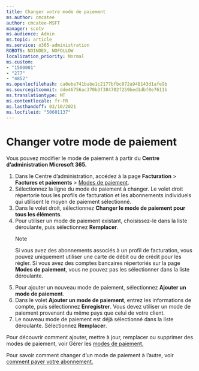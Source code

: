 ```yaml
---
title: Changer votre mode de paiement
ms.author: cmcatee
author: cmcatee-MSFT
manager: scotv
ms.audience: Admin
ms.topic: article
ms.service: o365-administration
ROBOTS: NOINDEX, NOFOLLOW
localization_priority: Normal
ms.custom:
- "1500001"
- "277"
- "4852"
ms.openlocfilehash: ca0ebe741babe1c2177bfbc072a948143d1afe9b
ms.sourcegitcommit: dde46756ac370b3f384702f259bed1dbf8e7611b
ms.translationtype: MT
ms.contentlocale: fr-FR
ms.lasthandoff: 03/10/2021
ms.locfileid: "50601137"
---
```

# <a name="change-payment-method"></a>Changer votre mode de paiement

Vous pouvez modifier le mode de paiement à partir du **Centre d’administration Microsoft 365.**
  
1. Dans le Centre d’administration, accédez à la page **Facturation** > **Factures et paiements** > [Modes de paiement](https://go.microsoft.com/fwlink/p/?linkid=2018806).
2. Sélectionnez la ligne du mode de paiement à changer. Le volet droit répertorie tous les profils de facturation et les abonnements individuels qui utilisent le moyen de paiement sélectionné.
3. Dans le volet droit, sélectionnez **Changer le mode de paiement pour tous les éléments**.
4. Pour utiliser un mode de paiement existant, choisissez-le dans la liste déroulante, puis sélectionnez **Remplacer**.
    > [!NOTE]
    > Si vous avez des abonnements associés à un profil de facturation, vous pouvez uniquement utiliser une carte de débit ou de crédit pour les régler. Si vous avez des comptes bancaires répertoriés sur la page **Modes de paiement**, vous ne pouvez pas les sélectionner dans la liste déroulante.
5. Pour ajouter un nouveau mode de paiement, sélectionnez **Ajouter un mode de paiement**.
6. Dans le volet **Ajouter un mode de paiement**, entrez les informations de compte, puis sélectionnez **Enregistrer**. Vous devez utiliser un mode de paiement provenant du même pays que celui de votre client.
7. Le nouveau mode de paiement est déjà sélectionné dans la liste déroulante. Sélectionnez **Remplacer**.

Pour découvrir comment ajouter, mettre à jour, remplacer ou supprimer des modes de paiement, voir Gérer les [modes de paiement.](https://docs.microsoft.com/microsoft-365/commerce/billing-and-payments/manage-payment-methods)

Pour savoir comment changer d’un mode de paiement à l’autre, voir [comment payer votre abonnement.](https://docs.microsoft.com/microsoft-365/commerce/billing-and-payments/pay-for-your-subscription)